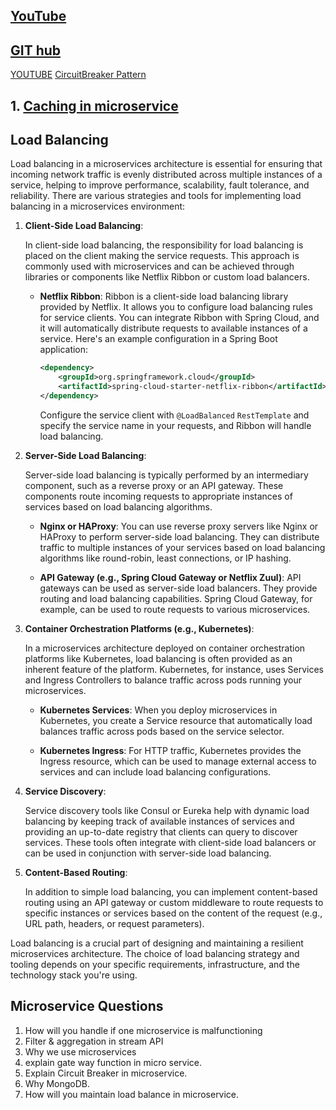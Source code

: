 ## [YouTube](https://www.youtube.com/watch?v=tGGo15irME8&t=2305s&ab_channel=CodeDecode)
## [GIT hub](https://github.com/codedecode25/Microservices_vaccination_citizen)

[YOUTUBE](https://www.youtube.com/@CodeDecode/playlists)
[CircuitBreaker Pattern](https://www.vinsguru.com/circuit-breaker-pattern/)


## 1. [Caching in microservice](https://www.linkedin.com/pulse/exploring-caching-patterns-microservices-architecture-saeed-anabtawi/)

## Load Balancing
Load balancing in a microservices architecture is essential for ensuring that incoming network traffic is evenly distributed across multiple instances of a service, helping to improve performance, scalability, fault tolerance, and reliability. There are various strategies and tools for implementing load balancing in a microservices environment:

1. **Client-Side Load Balancing**:

   In client-side load balancing, the responsibility for load balancing is placed on the client making the service requests. This approach is commonly used with microservices and can be achieved through libraries or components like Netflix Ribbon or custom load balancers.

    - **Netflix Ribbon**: Ribbon is a client-side load balancing library provided by Netflix. It allows you to configure load balancing rules for service clients. You can integrate Ribbon with Spring Cloud, and it will automatically distribute requests to available instances of a service. Here's an example configuration in a Spring Boot application:

      ```xml
      <dependency>
          <groupId>org.springframework.cloud</groupId>
          <artifactId>spring-cloud-starter-netflix-ribbon</artifactId>
      </dependency>
      ```

      Configure the service client with `@LoadBalanced` `RestTemplate` and specify the service name in your requests, and Ribbon will handle load balancing.

2. **Server-Side Load Balancing**:

   Server-side load balancing is typically performed by an intermediary component, such as a reverse proxy or an API gateway. These components route incoming requests to appropriate instances of services based on load balancing algorithms.

    - **Nginx or HAProxy**: You can use reverse proxy servers like Nginx or HAProxy to perform server-side load balancing. They can distribute traffic to multiple instances of your services based on load balancing algorithms like round-robin, least connections, or IP hashing.

    - **API Gateway (e.g., Spring Cloud Gateway or Netflix Zuul)**: API gateways can be used as server-side load balancers. They provide routing and load balancing capabilities. Spring Cloud Gateway, for example, can be used to route requests to various microservices.

3. **Container Orchestration Platforms (e.g., Kubernetes)**:

   In a microservices architecture deployed on container orchestration platforms like Kubernetes, load balancing is often provided as an inherent feature of the platform. Kubernetes, for instance, uses Services and Ingress Controllers to balance traffic across pods running your microservices.

    - **Kubernetes Services**: When you deploy microservices in Kubernetes, you create a Service resource that automatically load balances traffic across pods based on the service selector.

    - **Kubernetes Ingress**: For HTTP traffic, Kubernetes provides the Ingress resource, which can be used to manage external access to services and can include load balancing configurations.

4. **Service Discovery**:

   Service discovery tools like Consul or Eureka help with dynamic load balancing by keeping track of available instances of services and providing an up-to-date registry that clients can query to discover services. These tools often integrate with client-side load balancers or can be used in conjunction with server-side load balancing.

5. **Content-Based Routing**:

   In addition to simple load balancing, you can implement content-based routing using an API gateway or custom middleware to route requests to specific instances or services based on the content of the request (e.g., URL path, headers, or request parameters).

Load balancing is a crucial part of designing and maintaining a resilient microservices architecture. The choice of load balancing strategy and tooling depends on your specific requirements, infrastructure, and the technology stack you're using.


## Microservice Questions
1. How will you handle if one microservice is malfunctioning
2. Filter & aggregation in stream API
3. Why we use microservices
4. explain gate way function in micro service.
5. Explain Circuit Breaker in microservice.
6. Why MongoDB.
7. How will you maintain load balance in microservice.